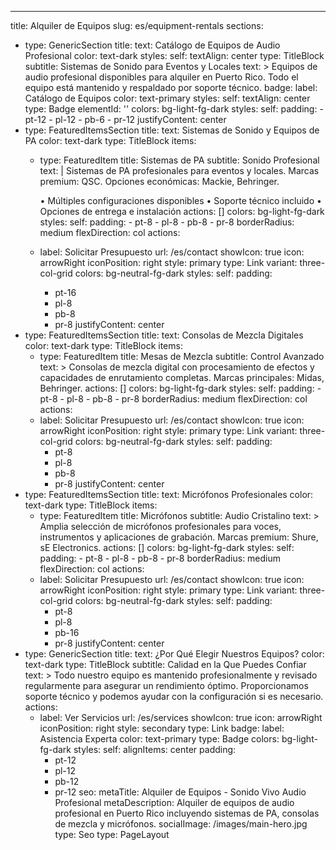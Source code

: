 ---
title: Alquiler de Equipos
slug: es/equipment-rentals
sections:
  - type: GenericSection
    title:
      text: Catálogo de Equipos de Audio Profesional
      color: text-dark
      styles:
        self:
          textAlign: center
      type: TitleBlock
    subtitle: Sistemas de Sonido para Eventos y Locales
    text: >
      Equipos de audio profesional disponibles para alquiler en Puerto Rico. 
      Todo el equipo está mantenido y respaldado por soporte técnico.
    badge:
      label: Catálogo de Equipos
      color: text-primary
      styles:
        self:
          textAlign: center
      type: Badge
    elementId: ''
    colors: bg-light-fg-dark
    styles:
      self:
        padding:
          - pt-12
          - pl-12
          - pb-6
          - pr-12
        justifyContent: center
  - type: FeaturedItemsSection
    title:
      text: Sistemas de Sonido y Equipos de PA
      color: text-dark
      type: TitleBlock
    items:
      - type: FeaturedItem
        title: Sistemas de PA
        subtitle: Sonido Profesional
        text: |
          Sistemas de PA profesionales para eventos y locales. Marcas premium: QSC. Opciones económicas: Mackie, Behringer.
          
          • Múltiples configuraciones disponibles
          • Soporte técnico incluido
          • Opciones de entrega e instalación
        actions: []
        colors: bg-light-fg-dark
        styles:
          self:
            padding:
              - pt-8
              - pl-8
              - pb-8
              - pr-8
            borderRadius: medium
            flexDirection: col
    actions:
      - label: Solicitar Presupuesto
        url: /es/contact
        showIcon: true
        icon: arrowRight
        iconPosition: right
        style: primary
        type: Link
    variant: three-col-grid
    colors: bg-neutral-fg-dark
    styles:
      self:
        padding:
          - pt-16
          - pl-8
          - pb-8
          - pr-8
        justifyContent: center
  - type: FeaturedItemsSection
    title:
      text: Consolas de Mezcla Digitales
      color: text-dark
      type: TitleBlock
    items:
      - type: FeaturedItem
        title: Mesas de Mezcla
        subtitle: Control Avanzado
        text: >
          Consolas de mezcla digital con procesamiento de efectos y capacidades
          de enrutamiento completas. Marcas principales: Midas, Behringer.
        actions: []
        colors: bg-light-fg-dark
        styles:
          self:
            padding:
              - pt-8
              - pl-8
              - pb-8
              - pr-8
            borderRadius: medium
            flexDirection: col
    actions:
      - label: Solicitar Presupuesto
        url: /es/contact
        showIcon: true
        icon: arrowRight
        iconPosition: right
        style: primary
        type: Link
    variant: three-col-grid
    colors: bg-neutral-fg-dark
    styles:
      self:
        padding:
          - pt-8
          - pl-8
          - pb-8
          - pr-8
        justifyContent: center
  - type: FeaturedItemsSection
    title:
      text: Micrófonos Profesionales
      color: text-dark
      type: TitleBlock
    items:
      - type: FeaturedItem
        title: Micrófonos
        subtitle: Audio Cristalino
        text: >
          Amplia selección de micrófonos profesionales para voces, instrumentos
          y aplicaciones de grabación. Marcas premium: Shure, sE Electronics.
        actions: []
        colors: bg-light-fg-dark
        styles:
          self:
            padding:
              - pt-8
              - pl-8
              - pb-8
              - pr-8
            borderRadius: medium
            flexDirection: col
    actions:
      - label: Solicitar Presupuesto
        url: /es/contact
        showIcon: true
        icon: arrowRight
        iconPosition: right
        style: primary
        type: Link
    variant: three-col-grid
    colors: bg-neutral-fg-dark
    styles:
      self:
        padding:
          - pt-8
          - pl-8
          - pb-16
          - pr-8
        justifyContent: center
  - type: GenericSection
    title:
      text: ¿Por Qué Elegir Nuestros Equipos?
      color: text-dark
      type: TitleBlock
    subtitle: Calidad en la Que Puedes Confiar
    text: >
      Todo nuestro equipo es mantenido profesionalmente y revisado regularmente
      para asegurar un rendimiento óptimo. Proporcionamos soporte técnico y
      podemos ayudar con la configuración si es necesario.
    actions:
      - label: Ver Servicios
        url: /es/services
        showIcon: true
        icon: arrowRight
        iconPosition: right
        style: secondary
        type: Link
    badge:
      label: Asistencia Experta
      color: text-primary
      type: Badge
    colors: bg-light-fg-dark
    styles:
      self:
        alignItems: center
        padding:
          - pt-12
          - pl-12
          - pb-12
          - pr-12
seo:
  metaTitle: Alquiler de Equipos - Sonido Vivo Audio Profesional
  metaDescription: Alquiler de equipos de audio profesional en Puerto Rico incluyendo sistemas de PA, consolas de mezcla y micrófonos.
  socialImage: /images/main-hero.jpg
  type: Seo
type: PageLayout
